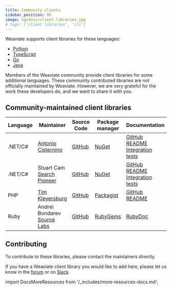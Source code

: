 ```yaml
---
title: Community clients
sidebar_position: 95
image: og/docs/client-libraries.jpg
# tags: ['client libraries', 'cli']
---
```


Weaviate supports client libraries for these languages:

- [Python](/developers/weaviate/client-libraries/python)
- [TypeScript](/developers/weaviate/client-libraries/typescript)
- [Go](/developers/weaviate/client-libraries/java)
- [Java](/developers/weaviate/client-libraries/go)

Members of the Weaviate community provide client libraries for some additional languages. These community contributed libraries are not officially maintained by Weaviate. However, we are very grateful for the work these developers do, and we want to share it with you.

## Community-maintained client libraries

| Language | Maintainer | Source Code | Package manager | Documentation | License |
| -------- | ---------- | ----------- | --------------- | ------------------------ | ------- |
| .NET/C# | [Antonio Cisternino](https://github.com/cisterni) | [GitHub](https://github.com/Unipisa/WeaviateNET/tree/master) | [NuGet](https://www.nuget.org/packages/WeaviateNET) | [GitHub README](https://github.com/Unipisa/WeaviateNET/blob/master/README.md) <br/> [Integration tests](https://github.com/Unipisa/WeaviateNET/tree/master/src/WeaviateNET.Test) | [MIT](https://github.com/Unipisa/WeaviateNET/blob/master/LICENSE.txt) |
| .NET/C# | Stuart Cam <br/> [Search Pioneer](https://searchpioneer.com/) | [GitHub](https://github.com/searchpioneer/weaviate-dotnet-client) | [NuGet](https://www.nuget.org/packages/SearchPioneer.Weaviate.Client) | [GitHub README](https://github.com/searchpioneer/weaviate-dotnet-client) <br/> [Integration tests](https://github.com/searchpioneer/weaviate-dotnet-client/tree/main/tests-integration/SearchPioneer.Weaviate.Client.IntegrationTests/Api) | [Apache 2.0](https://github.com/searchpioneer/weaviate-dotnet-client/blob/main/license.txt) |
| PHP | [Tim Kleyersburg](https://www.tim-kleyersburg.de/) | [GitHub](https://github.com/timkley/weaviate-php) | [Packagist](https://packagist.org/packages/timkley/weaviate-php) | [GitHub README](https://github.com/timkley/weaviate-php) | [MIT](https://github.com/timkley/weaviate-php/blob/main/LICENSE.md) |
| Ruby | Andrei Bondarev <br/> [Source Labs](https://www.sourcelabs.io/) | [GitHub](https://github.com/andreibondarev/weaviate-ruby) | [RubyGems](https://rubygems.org/gems/weaviate-ruby) | [RubyDoc](https://rubydoc.info/gems/weaviate-ruby) | [MIT](https://github.com/andreibondarev/weaviate-ruby/blob/main/LICENSE.txt)

## Contributing

To contribute to these libraries, please contact the maintainers directly.

If you have a Weaviate client library you would like to add here, please let us know in the [forum](https://forum.weaviate.io/) or on [Slack](https://weaviate.io/slack).

import DocsMoreResources from '/_includes/more-resources-docs.md';

<DocsMoreResources />
